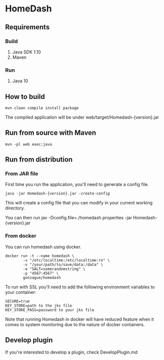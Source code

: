 # HomeDash

## Requirements

### Build

1. Java SDK 1.10
2. Maven

### Run

1. Java 10

## How to build

```
mvn clean compile install package
```

The compiled application will be under web/target/Homedash-{version}.jar

## Run from source with Maven

```
mvn -pl web exec:java
```

## Run from distribution

### From JAR file

First time you run the application, you'll need to generate a config file.
```
java -jar Homedash-{version}.jar -create-config
```

This will create a config file that you can modify in your current working directory.

You can then run jav -Dconfig.file=./homedash.properties -jar Homedash-{version}.jar

### From docker

You can run homedash using docker.

```
docker run -t --name homedash \
        -v "/etc/localtime:/etc/localtime:ro" \
        -v "/your/path/to/save/data:/data" \
        -e "SALT=somerandomstring" \
        -p "4567:4567" \
        gonzague/homedash
```


To run with SSL you'll need  to add the following environment variables to your container:
```
SECURE=true
KEY_STORE=path to the jks file
KEY_STORE_PASS=password to your jks file
```

Note that running Homedash in docker will have reduced feature when it comes to system monitoring due to the nature of docker containers.

## Develop plugin

If you're interested to develop a plugin, check DevelopPlugin.md
